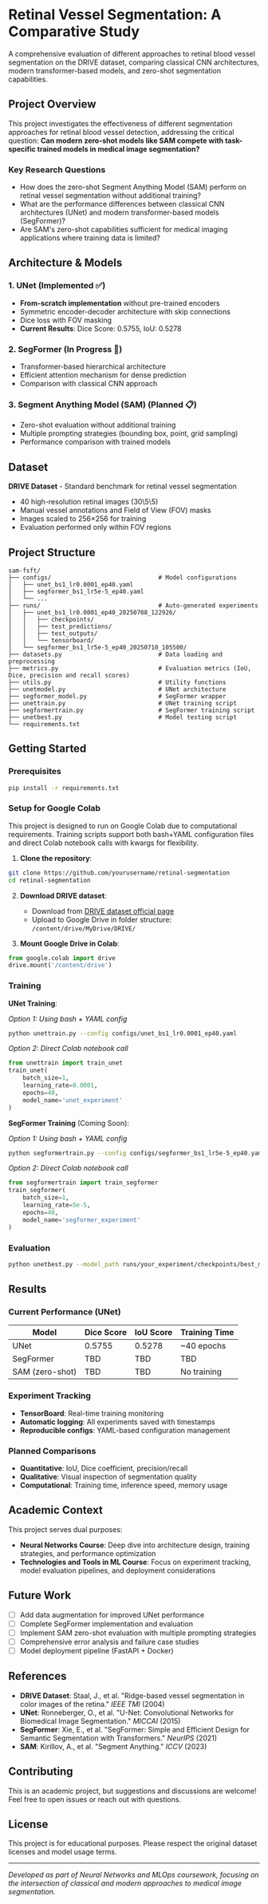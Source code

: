 # Retinal Vessel Segmentation: A Comparative Study

A comprehensive evaluation of different approaches to retinal blood vessel segmentation on the DRIVE dataset, comparing classical CNN architectures, modern transformer-based models, and zero-shot segmentation capabilities.

## Project Overview

This project investigates the effectiveness of different segmentation approaches for retinal blood vessel detection, addressing the critical question: **Can modern zero-shot models like SAM compete with task-specific trained models in medical image segmentation?**

### Key Research Questions
- How does the zero-shot Segment Anything Model (SAM) perform on retinal vessel segmentation without additional training?
- What are the performance differences between classical CNN architectures (UNet) and modern transformer-based models (SegFormer)?
- Are SAM's zero-shot capabilities sufficient for medical imaging applications where training data is limited?

## Architecture & Models

### 1. UNet (Implemented ✅)
- **From-scratch implementation** without pre-trained encoders
- Symmetric encoder-decoder architecture with skip connections
- Dice loss with FOV masking
- **Current Results**: Dice Score: 0.5755, IoU: 0.5278

### 2. SegFormer (In Progress 🔄)
- Transformer-based hierarchical architecture
- Efficient attention mechanism for dense prediction
- Comparison with classical CNN approach

### 3. Segment Anything Model (SAM) (Planned 📋)
- Zero-shot evaluation without additional training
- Multiple prompting strategies (bounding box, point, grid sampling)
- Performance comparison with trained models

## Dataset

**DRIVE Dataset** - Standard benchmark for retinal vessel segmentation
- 40 high-resolution retinal images (30\5\5)
- Manual vessel annotations and Field of View (FOV) masks
- Images scaled to 256×256 for training
- Evaluation performed only within FOV regions

## Project Structure

```
sam-fsft/
├── configs/                              # Model configurations
│   ├── unet_bs1_lr0.0001_ep40.yaml
│   ├── segformer_bs1_lr5e-5_ep40.yaml
│   └── ...
├── runs/                                 # Auto-generated experiments
│   ├── unet_bs1_lr0.0001_ep40_20250708_122926/
│   │   ├── checkpoints/
│   │   ├── test_predictions/
│   │   ├── test_outputs/
│   │   └── tensorboard/
│   └── segformer_bs1_lr5e-5_ep40_20250710_105500/
├── datasets.py                           # Data loading and preprocessing
├── metrics.py                            # Evaluation metrics (IoU, Dice, precision and recall scores)
├── utils.py                              # Utility functions
├── unetmodel.py                          # UNet architecture
├── segformer_model.py                    # SegFormer wrapper
├── unettrain.py                          # UNet training script
├── segformertrain.py                     # SegFormer training script
├── unetbest.py                           # Model testing script
└── requirements.txt
```

## Getting Started

### Prerequisites
```bash
pip install -r requirements.txt
```

### Setup for Google Colab
This project is designed to run on Google Colab due to computational requirements. Training scripts support both bash+YAML configuration files and direct Colab notebook calls with kwargs for flexibility.

1. **Clone the repository**:
```bash
git clone https://github.com/yourusername/retinal-segmentation
cd retinal-segmentation
```

2. **Download DRIVE dataset**:
   - Download from [DRIVE dataset official page](https://drive.grand-challenge.org/)
   - Upload to Google Drive in folder structure: `/content/drive/MyDrive/DRIVE/`

3. **Mount Google Drive in Colab**:
```python
from google.colab import drive
drive.mount('/content/drive')
```

### Training

**UNet Training**:

*Option 1: Using bash + YAML config*
```bash
python unettrain.py --config configs/unet_bs1_lr0.0001_ep40.yaml
```

*Option 2: Direct Colab notebook call*
```python
from unettrain import train_unet
train_unet(
    batch_size=1,
    learning_rate=0.0001,
    epochs=40,
    model_name='unet_experiment'
)
```

**SegFormer Training** (Coming Soon):

*Option 1: Using bash + YAML config*
```bash
python segformertrain.py --config configs/segformer_bs1_lr5e-5_ep40.yaml
```

*Option 2: Direct Colab notebook call*
```python
from segformertrain import train_segformer
train_segformer(
    batch_size=1,
    learning_rate=5e-5,
    epochs=40,
    model_name='segformer_experiment'
)
```

### Evaluation
```bash
python unetbest.py --model_path runs/your_experiment/checkpoints/best_model.pth
```

## Results

### Current Performance (UNet)
| Model | Dice Score | IoU Score | Training Time |
|-------|------------|-----------|---------------|
| UNet  | 0.5755     | 0.5278    | ~40 epochs    |
| SegFormer | TBD    | TBD       | TBD           |
| SAM (zero-shot) | TBD | TBD    | No training   |

### Experiment Tracking
- **TensorBoard**: Real-time training monitoring
- **Automatic logging**: All experiments saved with timestamps
- **Reproducible configs**: YAML-based configuration management

### Planned Comparisons
- **Quantitative**: IoU, Dice coefficient, precision/recall
- **Qualitative**: Visual inspection of segmentation quality
- **Computational**: Training time, inference speed, memory usage

## Academic Context

This project serves dual purposes:
- **Neural Networks Course**: Deep dive into architecture design, training strategies, and performance optimization
- **Technologies and Tools in ML Course**: Focus on experiment tracking, model evaluation pipelines, and deployment considerations

## Future Work

- [ ] Add data augmentation for improved UNet performance
- [ ] Complete SegFormer implementation and evaluation
- [ ] Implement SAM zero-shot evaluation with multiple prompting strategies
- [ ] Comprehensive error analysis and failure case studies
- [ ] Model deployment pipeline (FastAPI + Docker)

## References

- **DRIVE Dataset**: Staal, J., et al. "Ridge-based vessel segmentation in color images of the retina." *IEEE TMI* (2004)
- **UNet**: Ronneberger, O., et al. "U-Net: Convolutional Networks for Biomedical Image Segmentation." *MICCAI* (2015)
- **SegFormer**: Xie, E., et al. "SegFormer: Simple and Efficient Design for Semantic Segmentation with Transformers." *NeurIPS* (2021)
- **SAM**: Kirillov, A., et al. "Segment Anything." *ICCV* (2023)

## Contributing

This is an academic project, but suggestions and discussions are welcome! Feel free to open issues or reach out with questions.

## License

This project is for educational purposes. Please respect the original dataset licenses and model usage terms.

---

*Developed as part of Neural Networks and MLOps coursework, focusing on the intersection of classical and modern approaches to medical image segmentation.*
